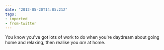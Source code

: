 ```yaml
---
date: "2012-05-20T14:05:21Z"
tags:
- imported
- from-twitter
---
```

You know you've got lots of work to do when you're daydream about going home and relaxing, then realise you *are* at home.
